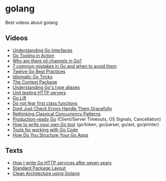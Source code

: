 # golang
Best videos about golang

## Videos

* [Understanding Go Interfaces](https://www.youtube.com/watch?v=F4wUrj6pmSI)
* [Go Tooling in Action](https://www.youtube.com/watch?v=uBjoTxosSys)
* [Why are there nil channels in Go?](https://www.youtube.com/watch?v=t9bEg2A4jsw)
* [7 common mistakes in Go and when to avoid them](https://www.youtube.com/watch?v=29LLRKIL_TI)
* [Twelve Go Best Practices](https://www.youtube.com/watch?v=8D3Vmm1BGoY)
* [Idiomatic Go Tricks](https://www.youtube.com/watch?v=yeetIgNeIkc)
* [The Context Package](https://www.youtube.com/watch?v=LSzR0VEraWw)
* [Understanding Go's type aliases](https://www.youtube.com/watch?v=Vg603e9C-Vg)
* [Unit testing HTTP servers](https://www.youtube.com/watch?v=hVFEV-ieeew)
* [Go Lift](https://www.youtube.com/watch?v=1B71SL6Y0kA)
* [Do not fear first class functions](https://www.youtube.com/watch?v=5buaPyJ0XeQ)
* [Dont Just Check Errors Handle Them Gracefully](https://www.youtube.com/watch?v=lsBF58Q-DnY)
* [Rethinking Classical Concurrency Patterns](https://www.youtube.com/watch?v=5zXAHh5tJqQ)
* [Production-ready Go](https://www.youtube.com/watch?v=YF1qSfkDGAQ) (Client/Server Timeouts, OS Signals, Cancellation)
* [How to write your own Go tool](https://www.youtube.com/watch?v=oxc8B2fjDvY) (go/token, go/parser, go/ast, go/printer)
* [Tools for working with Go Code](https://www.youtube.com/watch?v=wqN-l4OrMP4)
* [How Do You Structure Your Go Apps](https://www.youtube.com/watch?v=oL6JBUk6tj0)

## Texts

* [How I write Go HTTP services after seven years](https://medium.com/statuscode/how-i-write-go-http-services-after-seven-years-37c208122831)
* [Standard Package Layout](https://medium.com/@benbjohnson/standard-package-layout-7cdbc8391fc1)
* [Clean Architecture using Golang](https://medium.com/@eminetto/clean-architecture-using-golang-b63587aa5e3f)
